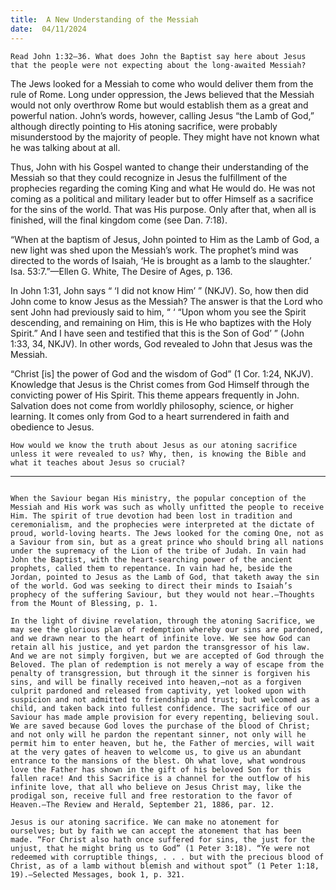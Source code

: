 ```yaml
---
title:  A New Understanding of the Messiah
date:  04/11/2024
---
```


`Read John 1:32–36. What does John the Baptist say here about Jesus that the people were not expecting about the long-awaited Messiah?`

The Jews looked for a Messiah to come who would deliver them from the rule of Rome. Long under oppression, the Jews believed that the Messiah would not only overthrow Rome but would establish them as a great and powerful nation. John’s words, however, calling Jesus “the Lamb of God,” although directly pointing to His atoning sacrifice, were probably misunderstood by the majority of people. They might have not known what he was talking about at all.

Thus, John with his Gospel wanted to change their understanding of the Messiah so that they could recognize in Jesus the fulfillment of the prophecies regarding the coming King and what He would do. He was not coming as a political and military leader but to offer Himself as a sacrifice for the sins of the world. That was His purpose. Only after that, when all is finished, will the final kingdom come (see Dan. 7:18).

“When at the baptism of Jesus, John pointed to Him as the Lamb of God, a new light was shed upon the Messiah’s work. The prophet’s mind was directed to the words of Isaiah, ‘He is brought as a lamb to the slaughter.’ Isa. 53:7.”—Ellen G. White, The Desire of Ages, p. 136.

In John 1:31, John says “ ‘I did not know Him’ ” (NKJV). So, how then did John come to know Jesus as the Messiah? The answer is that the Lord who sent John had previously said to him, “ ‘ “Upon whom you see the Spirit descending, and remaining on Him, this is He who baptizes with the Holy Spirit.” And I have seen and testified that this is the Son of God’ ” (John 1:33, 34, NKJV). In other words, God revealed to John that Jesus was the Messiah.

“Christ [is] the power of God and the wisdom of God” (1 Cor. 1:24, NKJV). Knowledge that Jesus is the Christ comes from God Himself through the convicting power of His Spirit. This theme appears frequently in John. Salvation does not come from worldly philosophy, science, or higher learning. It comes only from God to a heart surrendered in faith and obedience to Jesus.

`How would we know the truth about Jesus as our atoning sacrifice unless it were revealed to us? Why, then, is knowing the Bible and what it teaches about Jesus so crucial?`

---

```=Additional Reading: Selected Quotes from Ellen G. White

When the Saviour began His ministry, the popular conception of the Messiah and His work was such as wholly unfitted the people to receive Him. The spirit of true devotion had been lost in tradition and ceremonialism, and the prophecies were interpreted at the dictate of proud, world-loving hearts. The Jews looked for the coming One, not as a Saviour from sin, but as a great prince who should bring all nations under the supremacy of the Lion of the tribe of Judah. In vain had John the Baptist, with the heart-searching power of the ancient prophets, called them to repentance. In vain had he, beside the Jordan, pointed to Jesus as the Lamb of God, that taketh away the sin of the world. God was seeking to direct their minds to Isaiah’s prophecy of the suffering Saviour, but they would not hear.—Thoughts from the Mount of Blessing, p. 1.

In the light of divine revelation, through the atoning Sacrifice, we may see the glorious plan of redemption whereby our sins are pardoned, and we drawn near to the heart of infinite love. We see how God can retain all his justice, and yet pardon the transgressor of his law. And we are not simply forgiven, but we are accepted of God through the Beloved. The plan of redemption is not merely a way of escape from the penalty of transgression, but through it the sinner is forgiven his sins, and will be finally received into heaven,—not as a forgiven culprit pardoned and released from captivity, yet looked upon with suspicion and not admitted to friendship and trust; but welcomed as a child, and taken back into fullest confidence. The sacrifice of our Saviour has made ample provision for every repenting, believing soul. We are saved because God loves the purchase of the blood of Christ; and not only will he pardon the repentant sinner, not only will he permit him to enter heaven, but he, the Father of mercies, will wait at the very gates of heaven to welcome us, to give us an abundant entrance to the mansions of the blest. Oh what love, what wondrous love the Father has shown in the gift of his beloved Son for this fallen race! And this Sacrifice is a channel for the outflow of his infinite love, that all who believe on Jesus Christ may, like the prodigal son, receive full and free restoration to the favor of Heaven.—The Review and Herald, September 21, 1886, par. 12.

Jesus is our atoning sacrifice. We can make no atonement for ourselves; but by faith we can accept the atonement that has been made. “For Christ also hath once suffered for sins, the just for the unjust, that he might bring us to God” (1 Peter 3:18). “Ye were not redeemed with corruptible things, . . . but with the precious blood of Christ, as of a lamb without blemish and without spot” (1 Peter 1:18, 19).—Selected Messages, book 1, p. 321.
```